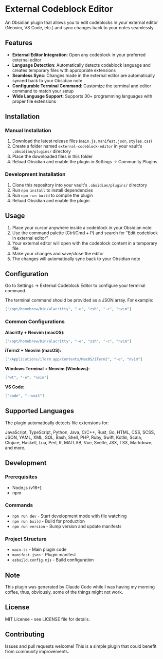 # External Codeblock Editor

An Obsidian plugin that allows you to edit codeblocks in your external editor (Neovim, VS Code, etc.) and sync changes back to your notes seamlessly.

## Features

- **External Editor Integration**: Open any codeblock in your preferred external editor
- **Language Detection**: Automatically detects codeblock language and creates temporary files with appropriate extensions
- **Seamless Sync**: Changes made in the external editor are automatically synced back to your Obsidian note
- **Configurable Terminal Command**: Customize the terminal and editor command to match your setup
- **Wide Language Support**: Supports 30+ programming languages with proper file extensions

## Installation

### Manual Installation
1. Download the latest release files (`main.js`, `manifest.json`, `styles.css`)
2. Create a folder named `external-codeblock-editor` in your vault's `.obsidian/plugins/` directory
3. Place the downloaded files in this folder
4. Reload Obsidian and enable the plugin in Settings → Community Plugins

### Development Installation
1. Clone this repository into your vault's `.obsidian/plugins/` directory
2. Run `npm install` to install dependencies
3. Run `npm run build` to compile the plugin
4. Reload Obsidian and enable the plugin

## Usage

1. Place your cursor anywhere inside a codeblock in your Obsidian note
2. Use the command palette (Ctrl/Cmd + P) and search for "Edit codeblock in external editor"
3. Your external editor will open with the codeblock content in a temporary file
4. Make your changes and save/close the editor
5. The changes will automatically sync back to your Obsidian note

## Configuration

Go to Settings → External Codeblock Editor to configure your terminal command.

The terminal command should be provided as a JSON array. For example:

```json
["/opt/homebrew/bin/alacritty", "-e", "zsh", "-c", "nvim"]
```

### Common Configurations

**Alacritty + Neovim (macOS):**
```json
["/opt/homebrew/bin/alacritty", "-e", "zsh", "-c", "nvim"]
```

**iTerm2 + Neovim (macOS):**
```json
["/Applications/iTerm.app/Contents/MacOS/iTerm2", "-e", "nvim"]
```

**Windows Terminal + Neovim (Windows):**
```json
["wt", "-e", "nvim"]
```

**VS Code:**
```json
["code", "--wait"]
```

## Supported Languages

The plugin automatically detects file extensions for:

JavaScript, TypeScript, Python, Java, C/C++, Rust, Go, HTML, CSS, SCSS, JSON, YAML, XML, SQL, Bash, Shell, PHP, Ruby, Swift, Kotlin, Scala, Clojure, Haskell, Lua, Perl, R, MATLAB, Vue, Svelte, JSX, TSX, Markdown, and more.

## Development

### Prerequisites
- Node.js (v16+)
- npm

### Commands
- `npm run dev` - Start development mode with file watching
- `npm run build` - Build for production
- `npm run version` - Bump version and update manifests

### Project Structure
- `main.ts` - Main plugin code
- `manifest.json` - Plugin manifest
- `esbuild.config.mjs` - Build configuration

## Note

This plugin was generated by Claude Code while I was having my morning coffee, thus, obviously, some of the things might not work.

## License

MIT License - see LICENSE file for details.

## Contributing

Issues and pull requests welcome! This is a simple plugin that could benefit from community improvements.
